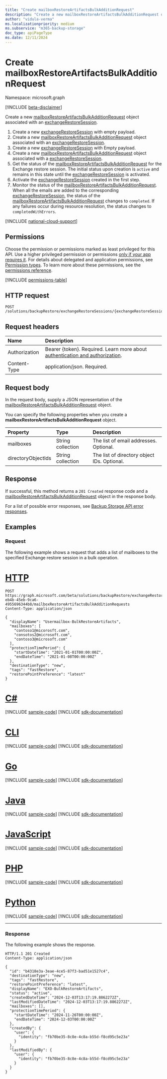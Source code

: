 ```yaml
---
title: "Create mailboxRestoreArtifactsBulkAdditionRequest"
description: "Create a new mailboxRestoreArtifactsBulkAdditionRequest object associated with an exchangeRestoreSession."
author: "vidula-verma"
ms.localizationpriority: medium
ms.subservice: "m365-backup-storage"
doc_type: apiPageType
ms.date: 12/11/2024
---
```


# Create mailboxRestoreArtifactsBulkAdditionRequest

Namespace: microsoft.graph

[!INCLUDE [beta-disclaimer](../../includes/beta-disclaimer.md)]

Create a new [mailboxRestoreArtifactsBulkAdditionRequest](../resources/mailboxrestoreartifactsbulkadditionrequest.md) object associated with an [exchangeRestoreSession](../resources/exchangerestoresession.md).

1. Create a new [exchangeRestoreSession](../resources/exchangerestoresession.md) with empty payload.
1. Create a new [mailboxRestoreArtifactsBulkAdditionRequest](../resources/mailboxrestoreartifactsbulkadditionrequest.md) object associated with an [exchangeRestoreSession](../resources/exchangerestoresession.md).
1. Create a new [exchangeRestoreSession](../resources/exchangerestoresession.md) with Empty payload.
2. Create a new [mailboxRestoreArtifactsBulkAdditionRequest](../resources/mailboxrestoreartifactsbulkadditionrequest.md) object associated with a [exchangeRestoreSession](../resources/exchangerestoresession.md).
3. Get the status of the [mailboxRestoreArtifactsBulkAdditionRequest](../resources/mailboxrestoreartifactsbulkadditionrequest.md) for the Exchange restore session. The initial status upon creation is `active` and remains in this state until the [exchangeRestoreSession](../resources/exchangerestoresession.md) is activated.
4. Activate the [exchangeRestoreSession](../resources/exchangerestoresession.md) created in the first step.
5. Monitor the status of the [mailboxRestoreArtifactsBulkAdditionRequest](../resources/mailboxrestoreartifactsbulkadditionrequest.md). When all the emails are added to the corresponding [exchangeRestoreSession](../resources/exchangerestoresession.md), the status of the [mailboxRestoreArtifactsBulkAdditionRequest](../resources/mailboxrestoreartifactsbulkadditionrequest.md) changes to `completed`. If any failures occur during resource resolution, the status changes to `completedWithErrors`.

[!INCLUDE [national-cloud-support](../../includes/global-only.md)]

## Permissions

Choose the permission or permissions marked as least privileged for this API. Use a higher privileged permission or permissions [only if your app requires it](/graph/permissions-overview#best-practices-for-using-microsoft-graph-permissions). For details about delegated and application permissions, see [Permission types](/graph/permissions-overview#permission-types). To learn more about these permissions, see the [permissions reference](/graph/permissions-reference).

<!-- {
  "blockType": "permissions",
  "name": "exchangerestoresession-post-mailboxrestoreartifactsbulkadditionrequests-permissions"
}
-->
[!INCLUDE [permissions-table](../includes/permissions/exchangerestoresession-post-mailboxrestoreartifactsbulkadditionrequests-permissions.md)]

## HTTP request

<!-- {
  "blockType": "ignored"
}
-->
``` http
POST /solutions/backupRestore/exchangeRestoreSessions/{exchangeRestoreSessionId}/mailboxRestoreArtifactsBulkAdditionRequests
```

## Request headers

|Name|Description|
|:---|:---|
|Authorization|Bearer {token}. Required. Learn more about [authentication and authorization](/graph/auth/auth-concepts).|
|Content-Type|application/json. Required.|

## Request body

In the request body, supply a JSON representation of the [mailboxRestoreArtifactsBulkAdditionRequest](../resources/mailboxrestoreartifactsbulkadditionrequest.md) object.

You can specify the following properties when you create a **mailboxRestoreArtifactsBulkAdditionRequest** object.

|Property|Type|Description|
|:---|:---|:---|
|mailboxes|String collection|The list of email addresses. Optional.|
|directoryObjectIds|String collection|The list of directory object IDs. Optional.|

## Response

If successful, this method returns a `201 Created` response code and a [mailboxRestoreArtifactsBulkAdditionRequest](../resources/mailboxrestoreartifactsbulkadditionrequest.md) object in the response body.

For a list of possible error responses, see [Backup Storage API error responses](/graph/backup-storage-error-codes).

## Examples

### Request

The following example shows a request that adds a list of mailboxes to the specified Exchange restore session in a bulk operation.
# [HTTP](#tab/http)
<!-- {
  "blockType": "request",
  "name": "create_mailboxrestoreartifactsbulkadditionrequest_from_"
}
-->
``` http
POST https://graph.microsoft.com/beta/solutions/backupRestore/exchangeRestoreSessions/dc3a3fc8-eb4b-45eb-9ca6-4955696344b8/mailboxRestoreArtifactsBulkAdditionRequests
Content-Type: application/json

{
  "displayName": "Usermailbox-BulkRestoreArtifacts",
  "mailboxes": [
    "contoso1@micorosft.com",
    "consotos2@microsoft.com",
    "contoso3@microsoft.com"
  ],
  "protectionTimePeriod": {
    "startDateTime": "2021-01-01T00:00:00Z",
    "endDateTime": "2021-01-08T00:00:00Z"
  },
  "destinationType": "new",
  "tags": "fastRestore",
  "restorePointPreference": "latest"
}
```

# [C#](#tab/csharp)
[!INCLUDE [sample-code](../includes/snippets/csharp/create-mailboxrestoreartifactsbulkadditionrequest-from--csharp-snippets.md)]
[!INCLUDE [sdk-documentation](../includes/snippets/snippets-sdk-documentation-link.md)]

# [CLI](#tab/cli)
[!INCLUDE [sample-code](../includes/snippets/cli/create-mailboxrestoreartifactsbulkadditionrequest-from--cli-snippets.md)]
[!INCLUDE [sdk-documentation](../includes/snippets/snippets-sdk-documentation-link.md)]

# [Go](#tab/go)
[!INCLUDE [sample-code](../includes/snippets/go/create-mailboxrestoreartifactsbulkadditionrequest-from--go-snippets.md)]
[!INCLUDE [sdk-documentation](../includes/snippets/snippets-sdk-documentation-link.md)]

# [Java](#tab/java)
[!INCLUDE [sample-code](../includes/snippets/java/create-mailboxrestoreartifactsbulkadditionrequest-from--java-snippets.md)]
[!INCLUDE [sdk-documentation](../includes/snippets/snippets-sdk-documentation-link.md)]

# [JavaScript](#tab/javascript)
[!INCLUDE [sample-code](../includes/snippets/javascript/create-mailboxrestoreartifactsbulkadditionrequest-from--javascript-snippets.md)]
[!INCLUDE [sdk-documentation](../includes/snippets/snippets-sdk-documentation-link.md)]

# [PHP](#tab/php)
[!INCLUDE [sample-code](../includes/snippets/php/create-mailboxrestoreartifactsbulkadditionrequest-from--php-snippets.md)]
[!INCLUDE [sdk-documentation](../includes/snippets/snippets-sdk-documentation-link.md)]

# [Python](#tab/python)
[!INCLUDE [sample-code](../includes/snippets/python/create-mailboxrestoreartifactsbulkadditionrequest-from--python-snippets.md)]
[!INCLUDE [sdk-documentation](../includes/snippets/snippets-sdk-documentation-link.md)]

---

### Response

The following example shows the response.
<!-- {
  "blockType": "response",
  "truncated": true,
  "@odata.type": "microsoft.graph.mailboxRestoreArtifactsBulkAdditionRequest"
}
-->
``` http
HTTP/1.1 201 Created
Content-Type: application/json

{
  "id": "b4318e3a-3eae-4ce5-87f3-bad51e1527c4",
  "destinationType": "new",
  "tags": "fastRestore",
  "restorePointPreference": "latest",
  "displayName": "EXO-BulkRestoreArtifacts",
  "status": "active",
  "createdDateTime": "2024-12-03T13:17:19.8862272Z",
  "lastModifiedDateTime": "2024-12-03T13:17:19.8862272Z",
  "mailboxes": [],
  "protectionTimePeriod": {
    "startDateTime": "2024-11-26T00:00:00Z",
    "endDateTime": "2024-12-03T00:00:00Z"
  },
  "createdBy": {
    "user": {
      "identity": "fb70be35-8c8e-4c8a-b55d-f8cd95c5e23a"
    }
  },
  "lastModifiedBy": {
    "user": {
      "identity": "fb70be35-8c8e-4c8a-b55d-f8cd95c5e23a"
    }
  }
}
```

